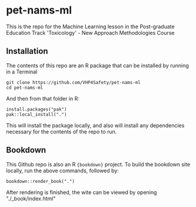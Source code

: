 # pet-nams-ml
This is the repo for the Machine Learning lesson in the Post-graduate Education Track 'Toxicology' - New Approach Methodologies Course

## Installation
The contents of this repo are an R package that can be installed by running in a Terminal
```
git clone https://github.com/VHP4Safety/pet-nams-ml
cd pet-nams-ml
```

And then from that folder in R:
```
install.packages("pak")
pak::local_install(".") 
```

This will install the package locally, and also will install any dependencies necessary for the contents of the repo to run.

## Bookdown
This Github repo is also an R `{bookdown}` project. To build the bookdown site locally, run the above commands, followed by:
```
bookdown::render_book(".")
```
After rendering is finished, the wite can be viewed by opening "./_book/index.html" 


